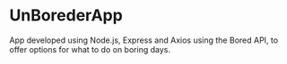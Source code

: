 # UnBorederApp
App developed using Node.js, Express and Axios using the Bored API, to offer options for what to do on boring days.

